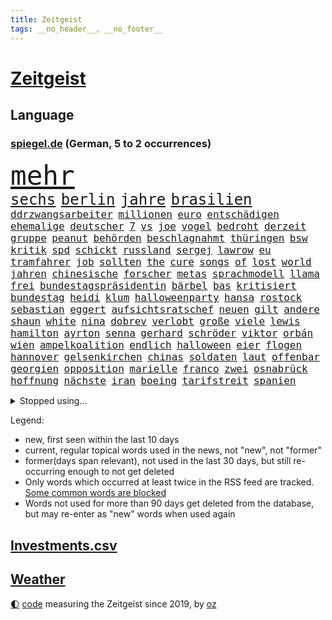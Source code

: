 ```yaml
---
title: Zeitgeist
tags: __no_header__, __no_footer__
---
```


# [Zeitgeist](https://oliz.io/zeitgeist/)

## Language

<h3><a href="https://www.spiegel.de" target="_blank">spiegel.de</a> (German, 5 to 2 occurrences)</h3>
<p style="font-family:monospace">
<span style="font-size:32pt"><a href="news_links.html#mehr" class="current">mehr</a></span>
<br>
<span style="font-size:18pt"><a href="news_links.html#sechs" class="current">sechs</a></span>
<span style="font-size:18pt"><a href="news_links.html#berlin" class="current">berlin</a></span>
<span style="font-size:18pt"><a href="news_links.html#jahre" class="current">jahre</a></span>
<span style="font-size:18pt"><a href="news_links.html#brasilien" class="current">brasilien</a></span>
<br>
<span style="font-size:12pt"><a href="news_links.html#ddrzwangsarbeiter" class="new">ddrzwangsarbeiter</a></span>
<span style="font-size:12pt"><a href="news_links.html#millionen" class="current">millionen</a></span>
<span style="font-size:12pt"><a href="news_links.html#euro" class="current">euro</a></span>
<span style="font-size:12pt"><a href="news_links.html#entschädigen" class="current">entschädigen</a></span>
<span style="font-size:12pt"><a href="news_links.html#ehemalige" class="current">ehemalige</a></span>
<span style="font-size:12pt"><a href="news_links.html#deutscher" class="current">deutscher</a></span>
<span style="font-size:12pt"><a href="news_links.html#7" class="current">7</a></span>
<span style="font-size:12pt"><a href="news_links.html#vs" class="current">vs</a></span>
<span style="font-size:12pt"><a href="news_links.html#joe" class="current">joe</a></span>
<span style="font-size:12pt"><a href="news_links.html#vogel" class="current">vogel</a></span>
<span style="font-size:12pt"><a href="news_links.html#bedroht" class="current">bedroht</a></span>
<span style="font-size:12pt"><a href="news_links.html#derzeit" class="current">derzeit</a></span>
<span style="font-size:12pt"><a href="news_links.html#gruppe" class="current">gruppe</a></span>
<span style="font-size:12pt"><a href="news_links.html#peanut" class="new">peanut</a></span>
<span style="font-size:12pt"><a href="news_links.html#behörden" class="current">behörden</a></span>
<span style="font-size:12pt"><a href="news_links.html#beschlagnahmt" class="current">beschlagnahmt</a></span>
<span style="font-size:12pt"><a href="news_links.html#thüringen" class="current">thüringen</a></span>
<span style="font-size:12pt"><a href="news_links.html#bsw" class="current">bsw</a></span>
<span style="font-size:12pt"><a href="news_links.html#kritik" class="current">kritik</a></span>
<span style="font-size:12pt"><a href="news_links.html#spd" class="current">spd</a></span>
<span style="font-size:12pt"><a href="news_links.html#schickt" class="current">schickt</a></span>
<span style="font-size:12pt"><a href="news_links.html#russland" class="current">russland</a></span>
<span style="font-size:12pt"><a href="news_links.html#sergej" class="current">sergej</a></span>
<span style="font-size:12pt"><a href="news_links.html#lawrow" class="new">lawrow</a></span>
<span style="font-size:12pt"><a href="news_links.html#eu" class="current">eu</a></span>
<span style="font-size:12pt"><a href="news_links.html#tramfahrer" class="new">tramfahrer</a></span>
<span style="font-size:12pt"><a href="news_links.html#job" class="current">job</a></span>
<span style="font-size:12pt"><a href="news_links.html#sollten" class="current">sollten</a></span>
<span style="font-size:12pt"><a href="news_links.html#the" class="current">the</a></span>
<span style="font-size:12pt"><a href="news_links.html#cure" class="current">cure</a></span>
<span style="font-size:12pt"><a href="news_links.html#songs" class="current">songs</a></span>
<span style="font-size:12pt"><a href="news_links.html#of" class="current">of</a></span>
<span style="font-size:12pt"><a href="news_links.html#lost" class="new">lost</a></span>
<span style="font-size:12pt"><a href="news_links.html#world" class="current">world</a></span>
<span style="font-size:12pt"><a href="news_links.html#jahren" class="current">jahren</a></span>
<span style="font-size:12pt"><a href="news_links.html#chinesische" class="current">chinesische</a></span>
<span style="font-size:12pt"><a href="news_links.html#forscher" class="current">forscher</a></span>
<span style="font-size:12pt"><a href="news_links.html#metas" class="current">metas</a></span>
<span style="font-size:12pt"><a href="news_links.html#sprachmodell" class="new">sprachmodell</a></span>
<span style="font-size:12pt"><a href="news_links.html#llama" class="new">llama</a></span>
<span style="font-size:12pt"><a href="news_links.html#frei" class="current">frei</a></span>
<span style="font-size:12pt"><a href="news_links.html#bundestagspräsidentin" class="new">bundestagspräsidentin</a></span>
<span style="font-size:12pt"><a href="news_links.html#bärbel" class="current">bärbel</a></span>
<span style="font-size:12pt"><a href="news_links.html#bas" class="current">bas</a></span>
<span style="font-size:12pt"><a href="news_links.html#kritisiert" class="current">kritisiert</a></span>
<span style="font-size:12pt"><a href="news_links.html#bundestag" class="current">bundestag</a></span>
<span style="font-size:12pt"><a href="news_links.html#heidi" class="current">heidi</a></span>
<span style="font-size:12pt"><a href="news_links.html#klum" class="current">klum</a></span>
<span style="font-size:12pt"><a href="news_links.html#halloweenparty" class="current">halloweenparty</a></span>
<span style="font-size:12pt"><a href="news_links.html#hansa" class="current">hansa</a></span>
<span style="font-size:12pt"><a href="news_links.html#rostock" class="current">rostock</a></span>
<span style="font-size:12pt"><a href="news_links.html#sebastian" class="current">sebastian</a></span>
<span style="font-size:12pt"><a href="news_links.html#eggert" class="current">eggert</a></span>
<span style="font-size:12pt"><a href="news_links.html#aufsichtsratschef" class="current">aufsichtsratschef</a></span>
<span style="font-size:12pt"><a href="news_links.html#neuen" class="current">neuen</a></span>
<span style="font-size:12pt"><a href="news_links.html#gilt" class="current">gilt</a></span>
<span style="font-size:12pt"><a href="news_links.html#andere" class="current">andere</a></span>
<span style="font-size:12pt"><a href="news_links.html#shaun" class="new">shaun</a></span>
<span style="font-size:12pt"><a href="news_links.html#white" class="current">white</a></span>
<span style="font-size:12pt"><a href="news_links.html#nina" class="current">nina</a></span>
<span style="font-size:12pt"><a href="news_links.html#dobrev" class="new">dobrev</a></span>
<span style="font-size:12pt"><a href="news_links.html#verlobt" class="current">verlobt</a></span>
<span style="font-size:12pt"><a href="news_links.html#große" class="current">große</a></span>
<span style="font-size:12pt"><a href="news_links.html#viele" class="current">viele</a></span>
<span style="font-size:12pt"><a href="news_links.html#lewis" class="current">lewis</a></span>
<span style="font-size:12pt"><a href="news_links.html#hamilton" class="current">hamilton</a></span>
<span style="font-size:12pt"><a href="news_links.html#ayrton" class="new">ayrton</a></span>
<span style="font-size:12pt"><a href="news_links.html#senna" class="new">senna</a></span>
<span style="font-size:12pt"><a href="news_links.html#gerhard" class="current">gerhard</a></span>
<span style="font-size:12pt"><a href="news_links.html#schröder" class="current">schröder</a></span>
<span style="font-size:12pt"><a href="news_links.html#viktor" class="current">viktor</a></span>
<span style="font-size:12pt"><a href="news_links.html#orbán" class="current">orbán</a></span>
<span style="font-size:12pt"><a href="news_links.html#wien" class="current">wien</a></span>
<span style="font-size:12pt"><a href="news_links.html#ampelkoalition" class="current">ampelkoalition</a></span>
<span style="font-size:12pt"><a href="news_links.html#endlich" class="current">endlich</a></span>
<span style="font-size:12pt"><a href="news_links.html#halloween" class="new">halloween</a></span>
<span style="font-size:12pt"><a href="news_links.html#eier" class="new">eier</a></span>
<span style="font-size:12pt"><a href="news_links.html#flogen" class="current">flogen</a></span>
<span style="font-size:12pt"><a href="news_links.html#hannover" class="current">hannover</a></span>
<span style="font-size:12pt"><a href="news_links.html#gelsenkirchen" class="current">gelsenkirchen</a></span>
<span style="font-size:12pt"><a href="news_links.html#chinas" class="current">chinas</a></span>
<span style="font-size:12pt"><a href="news_links.html#soldaten" class="current">soldaten</a></span>
<span style="font-size:12pt"><a href="news_links.html#laut" class="current">laut</a></span>
<span style="font-size:12pt"><a href="news_links.html#offenbar" class="current">offenbar</a></span>
<span style="font-size:12pt"><a href="news_links.html#georgien" class="current">georgien</a></span>
<span style="font-size:12pt"><a href="news_links.html#opposition" class="current">opposition</a></span>
<span style="font-size:12pt"><a href="news_links.html#marielle" class="new">marielle</a></span>
<span style="font-size:12pt"><a href="news_links.html#franco" class="current">franco</a></span>
<span style="font-size:12pt"><a href="news_links.html#zwei" class="current">zwei</a></span>
<span style="font-size:12pt"><a href="news_links.html#osnabrück" class="current">osnabrück</a></span>
<span style="font-size:12pt"><a href="news_links.html#hoffnung" class="current">hoffnung</a></span>
<span style="font-size:12pt"><a href="news_links.html#nächste" class="current">nächste</a></span>
<span style="font-size:12pt"><a href="news_links.html#iran" class="current">iran</a></span>
<span style="font-size:12pt"><a href="news_links.html#boeing" class="current">boeing</a></span>
<span style="font-size:12pt"><a href="news_links.html#tarifstreit" class="current">tarifstreit</a></span>
<span style="font-size:12pt"><a href="news_links.html#spanien" class="current">spanien</a></span>
</p>
<details>
<summary>Stopped using...</summary>
<p class="former" style="font-size:12pt">
erneute(1472) coronakrise(1471) steigende(1471) großteil(1470) helfer(1470) kohle(1470) private(1470) rheinlandpfalz(1470) mailand(1469) siegt(1469) strand(1469) erzielt(1468) höher(1468) lehrer(1468) unmut(1468) wirkte(1468) beschädigt(1467) golf(1467) pakistan(1467) rufen(1467) arsenal(1466) bauen(1466) eingereicht(1466) gerettet(1466) gesamte(1466) äußerungen(1466) 33(1465) diskussion(1465) dritte(1465) elfmeter(1465) gegangen(1465) korruption(1465) livestream(1465) maßnahme(1465) reduziert(1465) 2021(1464) atmosphäre(1464) bsc(1464) dauern(1464) hertha(1464) gegenteil(1463) kündigen(1463) lebte(1463) premiere(1463) beginnen(1462) bezahlt(1462) einzug(1462) florian(1462) führerschein(1462) hölle(1462) illegalen(1462) kreis(1462) rät(1462) super(1462) verlierer(1462) gefährlichen(1461) san(1461) tausenden(1461) 50000(1460) baby(1460) endspiel(1460) geholt(1460) trennung(1460) dezember(1459) länge(1459) längere(1459) riss(1459) treten(1459) belgien(1458) sports(1458) thailand(1458) triumph(1458) untersuchungsausschuss(1458) zverev(1458) auftrag(1457) großbritanniens(1457) militärs(1457) see(1457) sinnvoll(1457) störung(1457) tatverdächtigen(1457) aufgehoben(1456) bestimmten(1455) dementiert(1455) half(1455) langfristig(1454) mieten(1454) norwegen(1454) vorgaben(1454) gestürzt(1453) jedenfalls(1453) langen(1453) mitteln(1453) hielten(1452) olympische(1452) wende(1452) spüren(1449) letztes(1447) fachleute(1445) wem(1444) konsum(1443) münster(1443) züge(1443) kooperation(1440) nationalen(1439) frisch(1438) hängen(1438) stürzen(1437) informiert(1436) wachsen(1436) profis(1434) einkommen(1432) fortsetzung(1432) zdf(1417) flug(1416) herausforderungen(1416) lehrkräfte(1415) gebieten(1410) schadensersatz(1406) hitler(1401) wetterdienst(1379) niederländer(1367) diagnose(1352) strecken(1304) werte(1269) finanziert(1266) lehren(1220) volk(1208) ausnahme(1202) kilogramm(1194) ohnehin(1194) verurteilung(1184) kameras(1158) 20000(1156) nachspielzeit(1148) hoffenheim(1142) gesetzentwurf(1124) offene(1117) schulden(1111) hendrik(1091) ampelparteien(1084) otto(1053) laura(1049) einziger(1043) hinzu(1010) ring(1007) geschenk(998) herausgefunden(984) ordnet(970) terror(961) gelöst(956) unmittelbar(951) messerattacke(932) flüchten(929) spart(928) königsklasse(925) überlebenden(925) niedersächsischen(922) erlauben(917) ausstieg(913) suchte(882) konzerte(878) sinne(877) galten(862) joshua(855) spitzt(845) großaufgebot(833) kampagne(831) wissenschaft(830) zuhause(823) aufmerksam(797) hoffnungsträger(791) peru(783) entstehen(771) auseinander(768) aufholjagd(755) fliegt(754) überraschenden(739) aktivist(734) pakete(733) carter(731) herrschen(731) mitarbeitern(715) eric(711) uskonzern(710) spielzeug(700) jüdische(696) singt(696) böhmermann(695) deutschlandticket(684) abwehr(680) auflaufen(680) familiennewsletter(680) asylbewerber(670) größeren(667) traut(667) dritter(666) day(658) aggressiv(657) kongo(656) zehnte(652) erfolgreiche(641) emotionale(640) geldgeber(640) uefa(608) unruhe(606) generäle(605) niger(593) statistischen(586) fließen(584) handelte(582) betreiben(578) gesprächen(578) betrunkener(567) radsport(566) errichten(565) pen(564) arten(563) veto(559) drama(556) italiener(553) gemälde(552) übergriff(546) usamerikanische(540) erstem(534) schief(526) seltsame(522) landtagswahlen(521) umstieg(515) mohammed(507) watch(506) popp(504) website(502) bekennt(499) wuchs(495) rasen(484) marschflugkörper(482) selben(480) eauto(461) mutmaßliches(460) stockt(459) desaster(453) durchschnitt(453) football(451) wmtitel(450) häfen(449) juristin(444) immobilienmarkt(443) netanyahus(441) wegovy(441) angefeindet(437) gedreht(433) anlage(431) anzeige(426) knie(422) alaska(421) 42(418) bein(418) rekonstruktion(418) american(417) leinwand(417) usschauspielerin(416) roter(413) 24jährige(412) schwachen(411) gewechselt(410) heutigen(410) vorzugehen(409) harald(408) arena(406) weitet(404) neuauflage(402) update(397) abgeschossen(389) ständige(387) entertainment(386) horst(385) verfolgte(385) einander(380) bulls(376) spektakuläre(376) asylverfahren(370) handball(365) angeschlagen(359) kippt(359) emotionaler(358) nouripour(354) omid(354) wagt(352) mentale(350) dokument(347) finanzministerium(345) spdpolitikerin(345) hasst(343) südchinesisches(337) kanzlerkandidat(335) habecks(331) vollständige(331) franzose(320) golden(317) taugt(316) reichweite(314) oscarpreisträgerin(313) indischen(312) regionalbahn(312) hits(304) unwahrscheinlich(304) trauen(303) billie(302) bahnen(301) entzogen(301) aktivistinnen(299) catherine(299) inspirieren(299) amerikas(298) grande(297) übernommen(295) bunker(290) stürmt(290) on(286) taipeh(284) donbass(282) can(273) zählte(273) 2006(268) cotrainer(268) single(268) anwesend(266) machtwort(266) nachholbedarf(264) ausgang(262) anmelden(261) behindert(259) senator(258) allgegenwärtig(256) leonardo(256) potsdam(256) stau(256) notlandung(255) stellvertreter(255) präsidentschaftskandidat(250) heiraten(248) australier(247) herausforderer(247) landeschef(245) mauer(243) klettern(242) afdmann(241) gefälschte(241) wilden(241) historisch(237) realistische(237) verknüpft(237) teilten(236) cyrus(233) miley(233) begeistern(232) maximilian(232) versetzt(232) vize(232) bildschirm(230) sechste(230) gerieten(229) mitspieler(229) potter(229) erhältlich(227) sabine(227) beauftragt(226) rheinmetall(226) bestellen(225) dominiert(224) usvizepräsidentin(224) berühmtes(220) scheidung(220) durchhalten(219) legten(219) klettert(217) beworfen(214) unschuld(214) kreativ(213) flugabwehrsysteme(212) persönlichkeit(212) taxis(212) douglas(211) halbzeit(211) pogačar(211) tadej(211) geringer(209) kigenerierte(209) malaysia(209) schmerzensgeld(209) bundesstaaten(208) ersatz(207) ausfindig(206) kümmerte(206) vorsitzender(206) ausbremsen(204) leo(204) dominierte(203) hetzt(203) lieder(202) royals(201) messen(199) titanic(199) arbeitszeiten(198) augenhöhe(198) ko(197) elektrische(196) gartenkolumne(196) prahlt(196) therapie(196) wurm(196) einblick(195) bombardierte(194) bedrohen(193) drosten(193) rüstungskonzern(193) ioc(192) bürgerkrieg(191) 44(189) fahrrad(188) heimatland(188) vorfahren(188) gesteht(187) höchst(187) netzwerke(187) leidenschaft(186) aufräumarbeiten(185) instanz(184) bündnisse(183) set(182) hunderttausenden(181) neugebauer(181) dolly(180) parton(180) sticht(180) zelte(179) boston(178) gucken(178) spioniert(178) bruno(177) hisbollahkommandeur(177) chrupalla(173) krah(173) tino(173) verlaufen(173) vorstellung(173) hove(172) janet(172) nehammer(172) schürt(172) caitlin(171) orthodoxe(171) parteispitze(171) steinzeit(171) strafstoß(171) weltgrößten(171) chinese(170) polarisierung(170) serienkiller(170) laufender(169) staatskasse(169) övp(169) angeschlagenen(168) eurozone(167) coppola(166) normalität(166) protokoll(166) schlägen(166) systematisch(166) angetreten(165) autobranche(165) capri(165) klug(165) flut(164) kürzer(164) mischt(164) beantworten(163) indiana(163) wahlrecht(163) revanchiert(162) downing(161) meistens(161) amtsgericht(160) be(160) 21jährige(159) anreise(159) anlegen(158) kadyrow(158) ramsan(158) 46(157) eingestürzt(157) hervorgebracht(157) problematisch(157) raumschiff(157) schwerwiegende(156) brötchen(155) europäisches(155) unbekanntes(155) gewusst(154) marcandré(154) stegen(154) taktik(154) ter(154) ultrarechte(154) weltberühmte(154) geheiratet(153) beleuchtet(151) ratte(151) vergnügen(151) france(150) propalästinensischer(150) überschwemmte(150) adams(149) besitzt(149) kulturgut(149) rindern(149) juan(148) mitstreiter(148) schuldspruch(148) schulhof(147) jeweils(145) ausweiten(144) azubis(144) entwirft(144) kfrage(144) aufgeheizt(143) pech(143) heidenreichs(140) grünenvorsitzende(139) streitthema(139) wahlplakat(139) besucherin(138) tante(137) texaner(137) 23jähriger(136) 26jährige(136) ältesten(136) bevorstehenden(134) mali(134) suchten(134) spdchefin(133) spreche(133) tausendfach(132) zeugin(132) motivierte(131) verwüstet(131) pausiert(130) usbehörden(130) are(129) athlet(129) brown(129) fußballplatz(129) gegenwind(129) 200000(128) jacques(128) militärmanöver(128) schenker(128) schwarzwald(128) milliardenschäden(127) durchschnittlich(126) spazieren(126) ägyptischen(126) /(125) datenanalyse(125) h5n1(125) hakenkreuz(124) schwule(124) rückblick(123) undenkbar(123) 650(122) parteizentrale(121) stationen(121) hagelte(120) mitgerissen(120) mitleid(120) lösungen(119) unlösbare(119) überschwemmung(119) auswärtsspiel(118) großartigen(118) schulweg(118) steigender(118) falschem(117) üblichen(117) badischen(116) grüner(116) gleitschirmflieger(115) knieverletzung(115) tiefpunkt(115) ursprünglich(115) situationen(114) unterlagen(114) vielfalt(114) städtetrip(113) wärmewende(113) angelina(112) einfachere(112) jolie(112) rechtspopulistische(112) stream(112) verbundenheit(112) wahlergebnisse(112) axel(111) beschleunigt(111) janine(111) nachtzug(111) versichert(111) windböe(111) wissler(111) zaun(111) blaue(110) bundesamts(110) krone(110) löscht(110) sang(110) weltraum(110) ariana(109) wimbledon(109) saubere(108) fußballspiel(107) gerichtet(106) heiratet(106) hollywoodstars(106) look(106) praktisch(106) zehnkämpfer(106) quadrat(105) wahlbeteiligung(105) lebten(104) verfassungswidrig(104) dicaprio(103) fasst(103) gegenzug(103) vordergrund(103) winslet(103) direktmandat(102) fieber(102) galaxie(102) gemeinsames(102) legalisieren(102) medikament(102) tagsüber(102) attestiert(101) fördergeldaffäre(101) gefürchtet(101) kirmes(101) fitnessstudio(100) internetstar(100) just(100) wahrscheinlicher(100) beschert(99) blutige(99) mittelschicht(99) alkoholfahrt(98) hochwasserkatastrophe(98) küren(98) sechser(98) treffe(98) gelaunt(97) stünden(97) wanderung(97) angehalten(95) dates(95) eingebüßt(95) mel(95) präsidentschaft(95) ungewöhnliches(95) erwischt(94) üppigen(94) chronologie(93) erledigt(93) massen(93) behauptungen(92) dänen(92) flohen(92) gesundes(92) kohlekraftwerk(92) zweijähriger(92) 70000(91) atlantik(91) katzen(91) 38jährige(90) satellitenbilder(90) akt(89) außenposten(89) bertelsmann(89) exweltmeister(89) fiasko(89) großauftrag(89) niedrigsten(89) relevanz(89) steuert(89) zusammenhängen(89) afdwähler(88) erdloch(88) 49jährige(87) ausgetreten(87) entsprechenden(87) verbrennern(87) verräter(87) zwölfjährige(87) america(86) cnn(86) emviertelfinale(86) kulturelle(86) parteivorstand(86) abnehmspritzen(85) handgelenk(85) höchstleistungen(85) spurlos(85) ungleichen(85) alltagsrassismus(84) einholen(84) existiert(84) führungswechsel(84) istanbuler(84) schnitzel(84) zuspruch(84) gasexplosion(83) kühen(83) vogelgrippevirus(83) vorüber(83) deckeln(82) gleichgültigkeit(82) sportgerichtshof(82) usküste(82) beirren(81) fanliebling(81) löschen(81) tätig(81) abgenommen(80) brigitte(80) elkw(80) moreno(80) schmuggeln(80) verglich(80) aussichtslos(79) durststrecke(79) gastronomen(79) sortiert(79) tvbilder(79) werksleiter(79) archäologin(78) halbzeitshow(78) interpretiert(78) kanzlerkandidatin(78) kochinstitut(78) nizza(78) schreckmomente(78) 140(77) 340(77) abgründe(77) covorsitzenden(77) haug(77) rivalin(77) sextherapeutin(77) urnen(77) westheimer(77) ablenken(76) cucurella(76) fußballfolklore(76) marc(76) berufsalltag(75) enttarnen(75) rechnungshofs(75) vorfahr(75) yellowstonenationalpark(75) langstreckenwaffen(74) tatmotiv(74) vorstellt(74) beschützt(73) ideologische(73) junior(73) pakistans(73) schau(73) schuldfrage(73) undichten(73) verfassungsgerichtshof(73) heldin(72) namhafte(72) perücke(72) scharfzüngige(72) trübt(72) toskana(71) alabama(70) albstadt(70) analysen(70) erleiden(70) geschwächt(70) racing(70) ausgestattet(69) klimakonferenz(69) steuerbetrug(69) uspräsidentin(69) zugesagt(69) annulliert(68) eigenschaften(68) präsidentschaftskandidatin(68) rechner(68) usautor(68) vera(68) vorstände(68) woken(68) abfuhr(67) akzente(67) austragungsort(67) brandanschläge(67) clankriminalität(67) kindergruppe(67) kontrahenten(67) parkinsonerkrankung(67) schwinden(67) ächzt(67) aktionäre(66) erblickt(66) gelohnt(66) kubicki(66) lateinamerika(66) marianne(66) monatelangen(66) northvolt(66) olympiasieg(66) propagandamedien(66) sensoren(66) aids(65) eskalationsstufe(65) rechtsextremes(65) schiffbauer(65) besteigen(64) präsidentschaftswahlkampf(64) spdmitglieder(64) spiegeldatenanalyse(64) starmers(64) uspolitik(64) vollzieht(64) entfachen(63) gemeldete(63) hisbollahziele(63) klischees(63) lautet(63) wegweisende(63) frontmann(62) seattle(62) slogan(62) abstürzen(61) altstadt(61) befeuert(61) brandenburgs(61) gelber(61) ifoindex(61) kulturhistorische(61) läden(61) schafe(61) sprengsatz(61) it(60) trümmerfeld(60) umgebauten(60) weltrekorde(60) anführers(59) bach(59) beschmieren(59) dhl(59) halbzeitpause(59) hussein(59) klinikum(59) konkreter(59) 2008(58) arnold(58) ermöglicht(58) kz(58) palliativpflege(58) schwarzenegger(58) taiwanstraße(58) zäsur(58) übereinander(58) außereheliche(57) zeitungsbericht(57) 29jährige(56) bränden(56) flecken(56) gleis(56) stadions(56) uboot(56) außerirdische(55) charisma(55) connecticut(55) dreikampf(55) durow(55) geübt(55) hisbollahführer(55) nüsse(55) pawel(55) telegramchef(55) trumpattentäter(55) unangenehmen(55) wohnungsdurchsuchung(55) 18000(54) borg(54) erleichtern(54) norddeutschen(54) ozempic(54) abbau(53) armeechef(53) asteroiden(53) biologische(53) gange(53) kokainfunde(53) satiriker(53) strafverfolgung(53) zugreifen(53) bäder(52) eindeutige(52) erstattet(52) fußballweltverband(52) gewaltwelle(52) schiitische(52) signale(52) drohten(51) fassade(51) fifapräsident(51) gianni(51) infantino(51) liefen(51) probezeit(51) ramelow(51) tatortstar(51) uspräsidentschaftswahlkampf(51) zugespielt(51) asiatischen(50) bekanntgegeben(50) geruchssinn(50) graffiti(50) punktet(50) romantik(50) verfasst(50) cdufraktion(49) fernsteuern(49) from(49) institutionen(49) krönt(49) notenbank(49) scheidenden(49) süchtige(49) ausgibt(48) betriebsratsvorsitzende(48) eumitgliedstaaten(48) komitees(48) rate(48) rose(48) autofahrten(47) daniela(47) globaler(47) lynch(47) pferden(47) rauchwolken(47) rückführungen(47) scarboroughriff(47) schwankungen(47) wohngeld(47) ziviler(47) 47000(46) abschuss(46) glücksspiel(46) jugendpornografische(46) schmeißen(46) schriftstellerverband(46) tvrechte(46) vertriebenen(46) anschlags(45) basketballs(45) coronapolitik(45) finanzexperten(45) gespannt(45) sadiq(45) expartner(44) kraftwerk(44) künstlichen(44) multiple(44) poesie(44) postmoderne(44) rechtsradikaler(44) satan(44) ungewissen(44) verunstaltet(44) zweistelligen(44) zwischenbilanz(44) bundestagswahlkampf(43) medikamenten(43) softwareupdate(43) abo(42) apfelbaum(42) frisuren(42) notstand(42) spieltag(42) 30000(41) fahrerinnen(41) gesunkenen(41) himmelskörpers(41) mutig(41) nbalegende(41) tabellenführer(41) ubahn(41) weltberühmten(41) überwachen(41) anhaltend(40) ausdauernd(40) berry(40) hob(40) katastrophen(40) krankenkasse(40) landwirtschaftsminister(40) palermo(40) spdministerpräsident(40) trieb(40) betreibern(39) evg(39) geht’s(39) buchenwald(38) doping(38) episoden(38) jannik(38) sinner(38) tempolimit(38) agrarminister(37) befahren(37) dieselben(37) ersann(37) gratulieren(37) hinschaut(37) lenkt(37) mtv(37) nelly(37) stammtischparolen(37) fpöchef(36) holstein(36) trage(36) tschad(36) celle(35) egoshow(35) libyen(35) maßstab(35) quadrats(35) retrospektive(35) bisweilen(34) kollabiert(34) trost(34) with(34) antichristie(33) befugnisse(33) begleichen(33) bespielt(33) finder(33) leitzins(33) megalopolis(33) solinger(33) abgeschnitten(32) cas(32) gesunkene(32) gunst(32) krankenhäusern(32) militäreinsatz(32) möbel(32) sox(32) vorstands(32) zweitgrößte(32) floh(31) heikle(31) luis(31) macklemore(31) mönchengladbach(31) überwacht(31) beerdigung(30) covorsitzende(30) garagentor(30) jugendtrainer(30) beschädigter(29) elversberg(29) kanzlerkandidaten(29) koalieren(29) telegram(29) wiederholung(29) zweistellig(29) andrzej(28) brandenburgwahl(28) duda(28) erotische(28) kontern(28) mickey(28) produktiv(28) türkisches(28) zwangen(28) alleine(27) amira(27) commerzbank(27) manchem(27) priester(27) radius(27) euagrarpolitik(26) hanau(26) usbundesstaaten(26) xsperre(26) zielt(26) anton(25) asyldebatte(25) ausschalten(25) bergwacht(25) border(25) cringe(25) fatman(25) gießkanne(25) hofreiter(25) karina(25) schwerverletzten(25) scoop(25) anwendungen(24) barnier(24) dauerten(24) drehorte(24) freigestellt(24) geboten(24) horrenden(24) mobiltelefon(24) tauchten(24) überstand(24) abschiebeflüge(23) akzeptiert(23) autoherstellers(23) cavallo(23) cern(23) ea(23) laurent(23) picasso(23) tatorts(23) vwbetriebsratschefin(23) hinkt(22) klimawandelleugner(22) kurt(22) pelztiere(22) stabilisiert(22) starlink(22) strukturen(22) ansatz(21) ehre(21) ergründen(21) farm(21) isaac(21) kopfankopfrennen(21) liveanalyse(21) pädagogische(21) richters(21) vorbeifahren(21) brüdern(20) dsv(20) geringe(20) how(20) räumte(20) schaltete(20) schleuserbande(20) sensationelle(20) stürze(20) westlicher(20) wunderwaffe(20) erholung(19) fußballwm(19) investment(19) janis(19) joplin(19) kriselt(19) radiosender(19) vergewaltigen(19) verhaftungen(19) yorks(19) zwang(19) afderfolge(18) briefwahl(18) direktorin(18) eliteeinheit(18) silke(18) behinderten(17) feuergefahr(17) kommandeure(17) zerbröselt(17) zweitem(17) 41jähriger(16) befrieden(16) beschleunigte(16) furtwängler(16) militärgericht(16) pokalspiel(16) sparmaßnahmen(16) unogeneralversammlung(16) wohngebäude(16) testweise(15) unicredit(15) anzulocken(14) dortigen(14) durchquert(14) geliebt(14) spiegelkorrespondenten(14) videobotschaft(14) wette(14) beweismittel(13) bildungsausschusses(13) chialo(13) denke(13) euphorisch(13) gerede(13) kritikern(13) morgens(13) osteuropa(13) volksfest(13) wählern(13) country(12) dominique(12) ehrgeiz(12) pegelstände(12) söhne(12) tauchboot(12) verwandten(12) crumbach(11) feuerwehreinsatz(11) hisbollahchef(11) inselstaaten(11) kommender(11) pornografie(11) wuppertal(11)
</p>
</details>
<p>Legend:
<ul>
<li><span class="new">new</span>, first seen within the last 10 days</li>
<li><span class="current">current</span>, regular topical words used in the news, not "new", not "former"</li>
<li><span class="former">former(days span relevant)</span>, not used in the last 30 days, but still re-occurring enough to not get deleted</li>
<li>Only words which occurred at least twice in the RSS feed are tracked. <a href="language/filters.py">Some common words are blocked</a></li>
<li>Words not used for more than 90 days get deleted from the database, but may re-enter as "new" words when used again</li>
</ul>
</p>

## [Investments](investments.html)[.csv](investments.csv)

## [Weather](weather.html)

<footer>
<a href="javascript:toggleTheme()" class="nav">🌓</a>
<a href="https://github.com/ooz/zeitgeist">code</a> measuring the Zeitgeist since 2019, by <a href="https://oliz.io">oz</a>
</footer>
